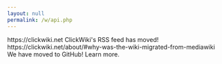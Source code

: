 ```yaml
---
layout: null
permalink: /w/api.php
---
```

<?xml version="1.0" encoding="UTF-8" ?>
<rss version="2.0">

<channel>
  <title>ClickWiki</title>
  <link>https://clickwiki.net</link>
  <description>ClickWiki's RSS feed has moved!</description>
  <item>
    <title>RSS Feed Moved</title>
    <link>https://clickwiki.net/about/#why-was-the-wiki-migrated-from-mediawiki</link>
    <description>We have moved to GitHub! Learn more.</description>
  </item>
</channel>

</rss>
